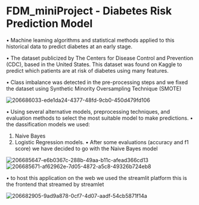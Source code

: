 # FDM_miniProject - Diabetes Risk Prediction Model

• Machine leaming algorithms and statistical methods applied to this historical data to predict diabetes at an early
stage.

• The dataset publicized by The Centers for Disease Control and Prevention (CDC), based in the United States. This
dataset was found on Kaggle to predict which patients are at risk of diabetes using many features.

• Class imbalance was detected in the pre-processing steps and we fixed the dataset using Synthetic Minority
Oversampling Technique (SMOTE)

![206686033-ede1da24-4377-48fd-9cb0-450d479fd106](https://user-images.githubusercontent.com/75086008/222153165-f26f3a08-beb4-4ac7-8422-a8059153c1cc.png)

• Using several alternative models, preprocessing techniques, and evaluation methods to select the most suitable
model to make predictions.
• the dassification models we used:
1. Naive Bayes
3. Logistic Regression models.
• After some evaluations (accuracy and f1 score) we have decided to go with the Naive Bayes model

![206685647-e6b0367c-288b-49aa-b11c-afead366cd13](https://user-images.githubusercontent.com/75086008/222153158-1945d0f5-c3d3-4758-b475-850e078044dc.png)
![206685671-af62962e-7d05-4872-a5c8-49326b724eb8](https://user-images.githubusercontent.com/75086008/222153149-4a0f0667-1355-4e1d-830f-e4d5ae974a6e.png)

• to host this application on the web we used the streamlit platform
this is the frontend that streamed by streamlet

![206682905-9ad9a878-0cf7-4d07-aadf-54cb5871f14a](https://user-images.githubusercontent.com/75086008/222153170-a9e9375a-2f83-4926-bfc3-cf46a3a767fa.png)

